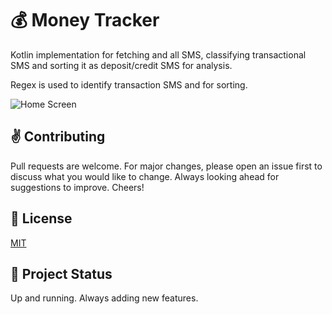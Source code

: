 # 💰 Money Tracker

Kotlin implementation for fetching and all SMS, classifying transactional SMS and sorting it as deposit/credit SMS for analysis.

Regex is used to identify transaction SMS and for sorting.

![Home Screen](https://imgur.com/T8cNsPD.png)

## ✌️ Contributing

Pull requests are welcome. For major changes, please open an issue first to discuss what you would like to change. Always looking ahead for suggestions to improve. Cheers!

## 📜 License

[MIT](https://choosealicense.com/licenses/mit/)

## 🔨 Project Status

Up and running. Always adding new features.
